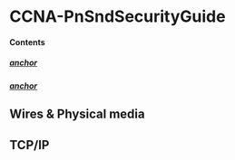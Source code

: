 # CCNA-PnSndSecurityGuide  
#### Contents  
##### [anchor](#wires--physical-media)  
##### [anchor](tcpip)  
## Wires & Physical media  
## TCP/IP  
